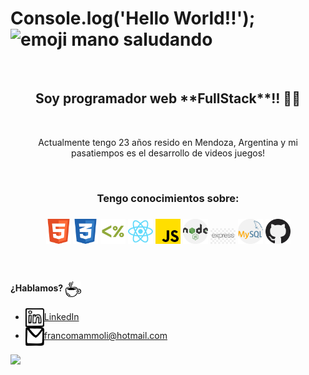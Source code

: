 
# Console.log('Hello World!!');  <img src="https://tenor.com/view/waving-hi-hello-emoji-wave-gif-11366012.gif" alt="emoji mano saludando" width="40px"/> 
<br>

<h2 align="center">Soy programador web **FullStack**!! 👨‍💻</h3>
<br>
<p align="center">Actualmente tengo 23 años resido en Mendoza, Argentina y mi pasatiempos es el desarrollo de videos juegos!</p>
<br>

<h3 align="center">Tengo conocimientos sobre: <h3/>

 <p align="center">

 <img src="img/html2.svg" alt="HTML" width="40px"/>

 <img src="img/css.svg" alt="CSS" width="40px" />
 <img src="img/ejs.png" alt="Ejs" width="40px"/>

 <img src="img/react.svg" alt="React" width="40px" />

 <img src="img/js.png" alt="Java Script" width="40px" />

 <img src="img/nodejs.png" alt="Node.js" width="40px" />

 <img src="img/express.jpg" alt="Express" width="40px" />

<img src="img/mysql.png" alt="MySQL" width="40px" />
 <img src="img/github.png" alt="Github" width="40px" />
  
</p>
<br>
                                                                                                                                          
#### ¿Hablamos? <img align="center" src="img/food_coffee-1.svg" alt="cafecito" height="25" width="25"/>
- <a href="https://www.linkedin.com/in/franco-mammoli-0a4455142/" target="blank"><img align="center" src="img/logo_linkedin.svg" alt="Franco Mammoli" height="30" width="30" />LinkedIn</a>
- <a href="francomammoli@hotmail.com" target="blank"><img align="center" src="img/logo_email_mail.svg" alt="correo personal" height="30" width="30" />francomammoli@hotmail.com</a>
                                                                                                                 
<img src="https://tenor.com/view/ice-age-sid-call-me-give-me-your-number-give-me-a-call-gif-16699821.gif" height="180" />


